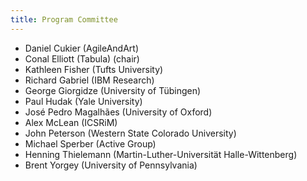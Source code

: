 ```yaml
---
title: Program Committee
---
```


* Daniel Cukier (AgileAndArt)
* Conal Elliott (Tabula) (chair)
* Kathleen Fisher (Tufts University)
* Richard Gabriel (IBM Research)
* George Giorgidze (University of Tübingen)
* Paul Hudak (Yale University)
* José Pedro Magalhães (University of Oxford)
* Alex McLean (ICSRiM)
* John Peterson (Western State Colorado University)
* Michael Sperber (Active Group)
* Henning Thielemann (Martin-Luther-Universität Halle-Wittenberg)
* Brent Yorgey (University of Pennsylvania)
